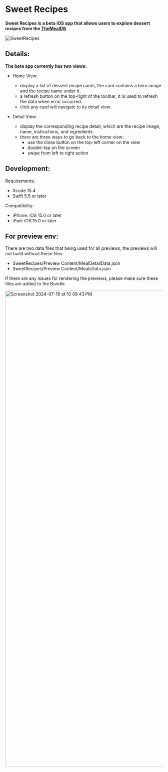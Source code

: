 # Sweet Recipes

**Sweet Recipes is a beta iOS app that allows users to explore dessert recipes from the [TheMealDB](https://themealdb.com/api.php)**

![SweetRecipes](https://github.com/user-attachments/assets/1f2f7d95-232c-4473-8d66-45a48546fe62)

## Details: 
**The beta app currently has two views:**
- Home View:
  - display a list of dessert recipe cards, the card contains a hero image and the recipe name under it.
  - a refresh button on the top-right of the toolbar, it is used to refresh the data when error occurred.
  - click any card will navigate to its detail view.
 
- Detail View:
  - display the corresponding recipe detail, which are the recipe image, name, instructions, and ingredients.
  - there are three ways to go back to the home view:
    -  use the close button on the top-left corner on the view
    -  double-tap on the screen
    -  swipe from left to right action


## Development:
Requirements: 
- Xcode 15.4
- Swift 5.5 or later

Compatibility: 
- iPhone: iOS 15.0 or later
- iPad: iOS 15.0 or later

## For preview env:
There are two data files that being used for all previews, the previews will not build without these files:
- SweetRecipes/Preview Content/MealDetailData.json
- SweetRecipes/Preview Content/MealsData.json
  
If there are any issues for rendering the previews, please make sure these files are added to the Bundle.

<img width="1518" alt="Screenshot 2024-07-18 at 10 08 43 PM" src="https://github.com/user-attachments/assets/9337493d-dd82-49d3-9ec0-98fd45feb6d3">










